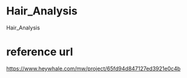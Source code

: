 # Hair_Analysis
 Hair_Analysis


# reference url
https://www.heywhale.com/mw/project/65fd94d847127ed3921e0c4b
